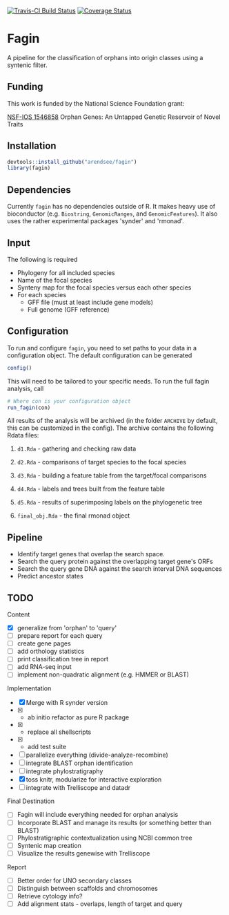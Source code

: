 [![Travis-CI Build Status](https://travis-ci.org/arendsee/fagin.svg?branch=dev)](https://travis-ci.org/arendsee/fagin)
[![Coverage Status](https://img.shields.io/codecov/c/github/arendsee/fagin/master.svg)](https://codecov.io/github/arendsee/fagin?branch=dev)

# Fagin

A pipeline for the classification of orphans into origin classes using a syntenic filter.

## Funding

This work is funded by the National Science Foundation grant:

[NSF-IOS 1546858](https://www.nsf.gov/awardsearch/showAward?AWD_ID=1546858)
Orphan Genes: An Untapped Genetic Reservoir of Novel Traits

## Installation

```R
devtools::install_github("arendsee/fagin")
library(fagin)
```

## Dependencies

Currently `fagin` has no dependencies outside of R. It makes heavy use of
bioconductor (e.g. `Biostring`, `GenomicRanges`, and `GenomicFeatures`). It
also uses the rather experimental packages 'synder' and 'rmonad'.

## Input

The following is required

 - Phylogeny for all included species
 - Name of the focal species
 - Synteny map for the focal species versus each other species
 - For each species
   - GFF file (must at least include gene models)
   - Full genome (GFF reference)

## Configuration

To run and configure `fagin`, you need to set paths to your data in
a configuration object. The default configuration can be generated

```R
config()
```

This will need to be tailored to your specific needs. To run the full fagin analysis, call

```R
# Where con is your configuration object
run_fagin(con)
```

All results of the analysis will be archived (in the folder `ARCHIVE` by
default, this can be customized in the config). The archive contains the
following Rdata files:

 1. `d1.Rda` - gathering and checking raw data

 2. `d2.Rda` - comparisons of target species to the focal species

 3. `d3.Rda` - building a feature table from the target/focal comparisons

 4. `d4.Rda` - labels and trees built from the feature table

 5. `d5.Rda` - results of superimposing labels on the phylogenetic tree

 6. `final_obj.Rda` -  the final rmonad object


## Pipeline

 - Identify target genes that overlap the search space.
 - Search the query protein against the overlapping target gene's ORFs
 - Search the query gene DNA against the search interval DNA sequences
 - Predict ancestor states


## TODO

Content
 - [x] generalize from 'orphan' to 'query'
 - [ ] prepare report for each query
 - [ ] create gene pages
 - [ ] add orthology statistics
 - [ ] print classification tree in report
 - [ ] add RNA-seq input
 - [ ] implement non-quadratic alignment (e.g. HMMER or BLAST)

Implementation
 - [x] Merge with R synder version
 - [x] * ab initio refactor as pure R package
 - [x] * replace all shellscripts
 - [x] * add test suite
 - [ ] parallelize everything (divide-analyze-recombine)
 - [ ] integrate BLAST orphan identification
 - [ ] integrate phylostratigraphy
 - [x] toss knitr, modularize for interactive exploration
 - [ ] integrate with Trelliscope and datadr

Final Destination
 - [ ] Fagin will include everything needed for orphan analysis
 - [ ] Incorporate BLAST and manage its results (or something better than BLAST)
 - [ ] Phylostratigraphic contextualization using NCBI common tree
 - [ ] Syntenic map creation
 - [ ] Visualize the results genewise with Trelliscope

Report
 - [ ] Better order for UNO secondary classes
 - [ ] Distinguish between scaffolds and chromosomes
 - [ ] Retrieve cytology info?
 - [ ] Add alignment stats - overlaps, length of target and query
